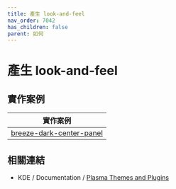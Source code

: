 ```yaml
---
title: 產生 look-and-feel
nav_order: 7042
has_children: false
parent: 如何
---
```



# 產生 look-and-feel


## 實作案例

| 實作案例 |
| --- |
| [breeze-dark-center-panel](https://github.com/samwhelp/note-about-kde/tree/gh-pages/_demo/howto/demo-look-and-feel/breeze-dark-center-panel) |


## 相關連結

* KDE / Documentation / [Plasma Themes and Plugins](https://develop.kde.org/docs/extend/plasma/)
